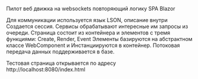 Пилот веб движка на websockets повторяющий логику SPA Blazor

Для коммуникации используется язык LSON, описание внутри
Создается сессия.
Сервисы обрабатывают интересные им запросы из очереди.
Страница состоит из контейнера и элементов с тремя функциями: Create, Render, Event
Элементы базируются на абстрактном классе WebComponent и Инстанциируются в контейнер.
Потоковая передача данных поддерживается в базе.

Тестовая страница открывается по адресу http://localhost:8080/index.html
